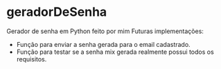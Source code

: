 # geradorDeSenha
Gerador de senha em Python feito por mim
Futuras implementações: 
* Função para enviar a senha gerada para o email cadastrado.
* Função para testar se a senha mix gerada realmente possui todos os requisitos.
